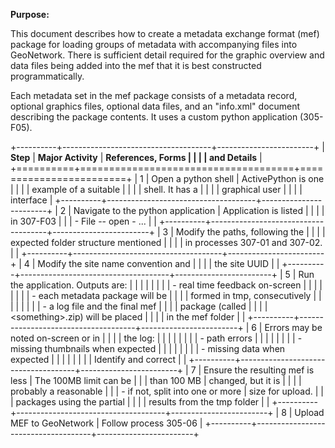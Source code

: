 **Purpose:**

This document describes how to create a metadata exchange format (mef)
package for loading groups of metadata with accompanying files into
GeoNetwork. There is sufficient detail required for the graphic overview
and data files being added into the mef that it is best constructed
programmatically.

Each metadata set in the mef package consists of a metadata record,
optional graphics files, optional data files, and an "info.xml" document
describing the package contents. It uses a custom python application
(305-F05).

+----------+-------------------------------------+------------------------+
| **Step** | **Major Activity**                  | **References, Forms    |
|          |                                     | and Details**          |
+==========+=====================================+========================+
| 1        | Open a python shell                 | ActivePython is one    |
|          |                                     | example of a suitable  |
|          |                                     | shell. It has a        |
|          |                                     | graphical user         |
|          |                                     | interface              |
+----------+-------------------------------------+------------------------+
| 2        | Navigate to the python application  | Application is listed  |
|          |                                     | in 307-F03             |
|          | - File -- open - ...                |                        |
+----------+-------------------------------------+------------------------+
| 3        | Modify the paths, following the     |                        |
|          | expected folder structure mentioned |                        |
|          | in processes 307-01 and 307-02.     |                        |
+----------+-------------------------------------+------------------------+
| 4        | Modify the site name convention and |                        |
|          | the site UUID                       |                        |
+----------+-------------------------------------+------------------------+
| 5        | Run the application. Outputs are:   |                        |
|          |                                     |                        |
|          | - real time feedback on-screen      |                        |
|          |                                     |                        |
|          | - each metadata package will be     |                        |
|          |   formed in tmp, consecutively      |                        |
|          |                                     |                        |
|          | - a log file and the final mef      |                        |
|          |   package (called                   |                        |
|          |   \<something\>.zip) will be placed |                        |
|          |   in the mef folder                 |                        |
+----------+-------------------------------------+------------------------+
| 6        | Errors may be noted on-screen or in |                        |
|          | the log:                            |                        |
|          |                                     |                        |
|          | - path errors                       |                        |
|          |                                     |                        |
|          | - missing thumbnails when expected  |                        |
|          |                                     |                        |
|          | - missing data when expected        |                        |
|          |                                     |                        |
|          | Identify and correct                |                        |
+----------+-------------------------------------+------------------------+
| 7        | Ensure the resulting mef is less    | The 100MB limit can be |
|          | than 100 MB                         | changed, but it is     |
|          |                                     | probably a reasonable  |
|          | - if not, split into one or more    | size for upload.       |
|          |   packages using the partial        |                        |
|          |   results from the tmp folder       |                        |
+----------+-------------------------------------+------------------------+
| 8        | Upload MEF to GeoNetwork            | Follow process 305-06  |
+----------+-------------------------------------+------------------------+
